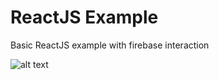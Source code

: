 # ReactJS Example

Basic ReactJS example with firebase interaction

![alt text](https://carlosazaustre.es/blog/content/images/2016/09/firebase-react.png)
